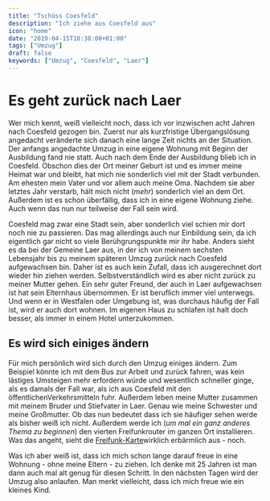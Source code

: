 ```yaml
---
title: "Tschüss Coesfeld"
description: "Ich ziehe aus Coesfeld aus"
icon: "home"
date: "2019-04-15T18:38:00+01:00"
tags: ["Umzug"]
draft: false
keywords: ["Umzug", "Coesfeld", "Laer"]
---
```


# Es geht zurück nach Laer
Wer mich kennt, weiß vielleicht noch, dass ich vor inzwischen acht Jahren nach Coesfeld gezogen bin. Zuerst nur als kurzfristige Übergangslösung angedacht veränderte sich danach eine lange Zeit nichts an der Situation. Der anfangs angedachte Umzug in eine eigene Wohnung mit Beginn der Ausbildung fand nie statt. Auch nach dem Ende der Ausbildung blieb ich in Coesfeld. Obschon dies der Ort meiner Geburt ist und es immer meine Heimat war und bleibt, hat mich nie sonderlich viel mit der Stadt verbunden. Am ehesten mein Vater und vor allem auch meine Oma. Nachdem sie aber letztes Jahr verstarb, hält mich nicht (_mehr_) sonderlich viel an dem Ort. Außerdem ist es schon überfällig, dass ich in eine eigene Wohnung ziehe. Auch wenn das nun nur teilweise der Fall sein wird.

Coesfeld mag zwar eine Stadt sein, aber sonderlich viel schien mir dort noch nie zu passieren. Das mag allerdings auch nur Einbildung sein, da ich eigentlich gar nicht so viele Berühgrungspunkte mir ihr habe. Anders sieht es da bei der Gemeine Laer aus, in der ich von meinem sechsten Lebensjahr bis zu meinem späteren Umzug zurück nach Coesfeld aufgewachsen bin. Daher ist es auch kein Zufall, dass ich ausgerechnet dort wieder hin ziehen werden. Selbstverständlich wird es aber nicht zurück zu meiner Mutter gehen. Ein sehr guter Freund, der auch in Laer aufgewachsen ist hat sein Elternhaus übernommen. Er ist beruflich immer viel unterwegs. Und wenn er in Westfalen oder Umgebung ist, was durchaus häufig der Fall ist, wird er auch dort wohnen. Im eigenen Haus zu schlafen ist halt doch besser, als immer in einem Hotel unterzukommen.

## Es wird sich einiges ändern
Für mich persönlich wird sich durch den Umzug einiges ändern. Zum Beispiel könnte ich mit dem Bus zur Arbeit und zurück fahren, was kein lästiges Umsteigen mehr erfordern würde und wesentlich schneller ginge, als es damals der Fall war, als ich aus Coesfeld mit den öffentlichenVerkehrsmitteln fuhr. Außerdem leben meine Mutter zusammen mit meinem Bruder und Stiefvater in Laer. Genau wie meine Schwester und meine Großmutter. Ob das nun bedeutet dass ich sie häufiger sehen werde als bisher weiß ich nicht. Außerdem werde ich (_um mal ein ganz anderes Thema zu beginnen_) den vierten Freifunkrouter im ganzen Ort installieren. Was das angeht, sieht die [Freifunk-Karte](https://karte.freifunk-muensterland.de/map29/)wirklich erbärmlich aus - noch.

Was ich aber weiß ist, dass ich mich schon lange darauf freue in eine Wohnung - ohne meine Eltern - zu ziehen. Ich denke mit 25 Jahren ist man dann auch mal alt genug für diesen Schritt. In den nächsten Tagen wird der Umzug also anlaufen. Man merkt vielleicht, dass ich mich freue wie ein kleines Kind.
